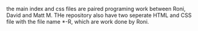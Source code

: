 the main index and css files are paired programing work between Roni, David and Matt M.
THe repository also have two seperate HTML and CSS file with the file name *-R, which are work done by Roni.
